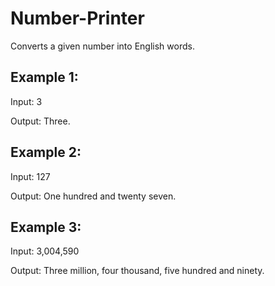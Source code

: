 # Number-Printer
Converts a given number into English words.

Example 1:
---
Input: 3

Output: Three.


Example 2:
---
Input: 127

Output: One hundred and twenty seven.


Example 3:
---
Input: 3,004,590

Output: Three million, 
        four thousand,
        five hundred and ninety.
